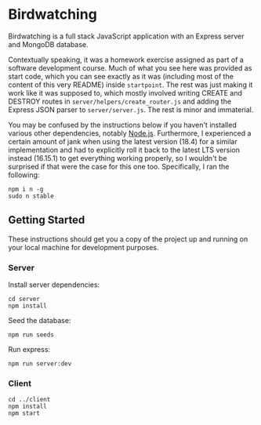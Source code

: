 # Birdwatching

Birdwatching is a full stack JavaScript application with an Express server and MongoDB database.

Contextually speaking, it was a homework exercise assigned as part of a software development course. Much of what you see here was provided as start code, which you can see exactly as it was (including most of the content of this very README) inside `startpoint`. The rest was just making it work like it was supposed to, which mostly involved writing CREATE and DESTROY routes in `server/helpers/create_router.js` and adding the Express JSON parser to `server/server.js`. The rest is minor and immaterial.

You may be confused by the instructions below if you haven't installed various other dependencies, notably [Node.js](https://nodejs.org/en/). Furthermore, I experienced a certain amount of jank when using the latest version (18.4) for a similar implementation and had to explicitly roll it back to the latest LTS version instead (16.15.1) to get everything working properly, so I wouldn't be surprised if that were the case for this one too. Specifically, I ran the following:
```
npm i n -g
sudo n stable
```

## Getting Started

These instructions should get you a copy of the project up and running on your local machine for development purposes.

### Server

Install server dependencies:

```
cd server
npm install
```

Seed the database:

```
npm run seeds
```

Run express:

```
npm run server:dev
```

### Client

```
cd ../client
npm install
npm start
```
